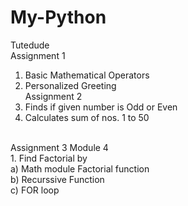 # My-Python
Tutedude
<br>
Assignment 1 <br>
1. Basic Mathematical Operators<br>
2. Personalized Greeting <br>
Assignment 2 <br>
3. Finds if given number is Odd or Even<br>
4. Calculates sum of nos. 1 to 50 <br>
<br>
Assignment 3 Module 4 <br>
1. Find Factorial by <br>
a) Math module Factorial function <br>
b) Recurssive Function <br>
c) FOR loop<br>

